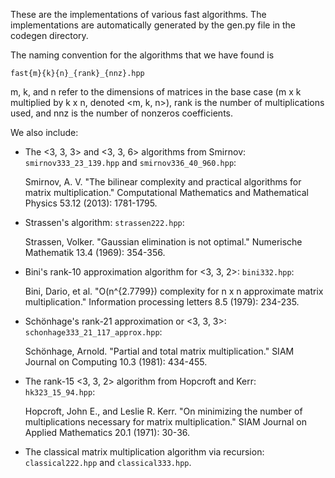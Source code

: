 These are the implementations of various fast algorithms.  The implementations are automatically generated by the gen.py file in the codegen directory.

The naming convention for the algorithms that we have found is

	fast{m}{k}{n}_{rank}_{nnz}.hpp

m, k, and n refer to the dimensions of matrices in the base case (m x k multiplied by k x n, denoted \<m, k, n\>), rank is the number of multiplications used, 
and nnz is the number of nonzeros coefficients.

We also include:

*  The \<3, 3, 3\> and \<3, 3, 6\> algorithms from Smirnov: `smirnov333_23_139.hpp` and `smirnov336_40_960.hpp`:

    Smirnov, A. V. "The bilinear complexity and practical algorithms for matrix multiplication." Computational Mathematics and Mathematical Physics 53.12 (2013): 1781-1795.

*  Strassen's algorithm: `strassen222.hpp`:

    Strassen, Volker. "Gaussian elimination is not optimal." Numerische Mathematik 13.4 (1969): 354-356.

*  Bini's rank-10 approximation algorithm for \<3, 3, 2\>: `bini332.hpp`:

    Bini, Dario, et al. "O(n^{2.7799}) complexity for n x n approximate matrix multiplication." Information processing letters 8.5 (1979): 234-235.

*  Schönhage's rank-21 approximation or \<3, 3, 3\>: `schonhage333_21_117_approx.hpp`:

    Schönhage, Arnold. "Partial and total matrix multiplication." SIAM Journal on Computing 10.3 (1981): 434-455.

*  The rank-15 \<3, 3, 2\> algorithm from Hopcroft and Kerr: `hk323_15_94.hpp`:

   Hopcroft, John E., and Leslie R. Kerr. "On minimizing the number of multiplications necessary for matrix multiplication." SIAM Journal on Applied Mathematics 20.1 (1971): 30-36.

*  The classical matrix multiplication algorithm via recursion: `classical222.hpp` and `classical333.hpp`.
